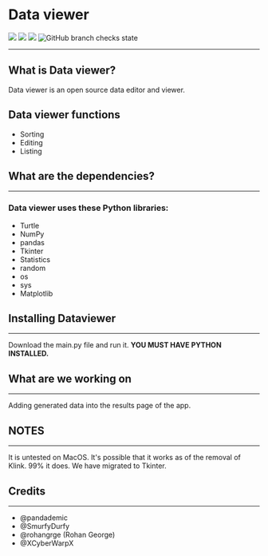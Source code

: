 # Data viewer
<img src="https://img.shields.io/github/contributors/Pandademic/DataViewer"></img>
<img src="https://img.shields.io/github/workflow/status/Pandademic/DataViewer/CodeQL"></img>
<img src="https://img.shields.io/github/last-commit/Pandademic/DataViewer"></img>
<img alt="GitHub branch checks state" src="https://img.shields.io/github/checks-status/Pandademic/DataViewer/main"></img>


_____
##  What is Data viewer?
Data viewer is an open source data editor and viewer.
## Data viewer functions
- Sorting
- Editing
- Listing

## What are the dependencies?
____
### Data viewer uses these Python libraries:
- Turtle
- NumPy
- pandas
- Tkinter
- Statistics
- random
- os
- sys
- Matplotlib
## Installing Dataviewer
____
Download the main.py file and run it. **YOU MUST HAVE PYTHON INSTALLED.**

## What are we working on
_____
Adding generated data into the results page of the app.
## NOTES
___
It is untested on MacOS. It's possible that it works as of the removal of Klink. 99% it does.
We have migrated to Tkinter.
## Credits
___
- @pandademic
- @SmurfyDurfy
- @rohangrge (Rohan George)
- @XCyberWarpX 

